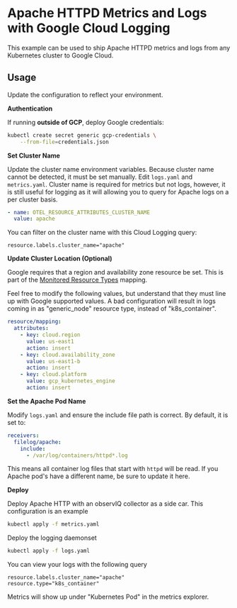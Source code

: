 # Apache HTTPD Metrics and Logs with Google Cloud Logging

This example can be used to ship Apache HTTPD metrics and logs from any Kubernetes cluster to Google Cloud.

## Usage

Update the configuration to reflect your environment.

**Authentication**

If running **outside of GCP**, deploy Google credentials:
```bash
kubectl create secret generic gcp-credentials \
    --from-file=credentials.json
```

**Set Cluster Name**

Update the cluster name environment variables. Because cluster name cannot be detected, it must be set
manually. Edit `logs.yaml` and `metrics.yaml`. Cluster name is required for metrics but not logs, however, it is still useful
for logging as it will allowing you to query for Apache logs on a per cluster basis.

```yaml
- name: OTEL_RESOURCE_ATTRIBUTES_CLUSTER_NAME
  value: apache
```

You can filter on the cluster name with this Cloud Logging query:

```
resource.labels.cluster_name="apache"
```

**Update Cluster Location (Optional)**

Google requires that a region and availability zone resource be set. This is part of the
[Monitored Resource Types](https://cloud.google.com/logging/docs/api/v2/resource-list) mapping.

Feel free to modify the following values, but understand that they must line up with Google supported values. A bad configuration
will result in logs coming in as "generic_node" resource type, instead of "k8s_container".

```yaml
resource/mapping:
  attributes:
    - key: cloud.region
      value: us-east1
      action: insert
    - key: cloud.availability_zone
      value: us-east1-b
      action: insert
    - key: cloud.platform
      value: gcp_kubernetes_engine
      action: insert
```

**Set the Apache Pod Name**

Modify `logs.yaml` and ensure the include file path is correct. By default, it is set to:

```yaml
receivers:
  filelog/apache:
    include:
      - /var/log/containers/httpd*.log
```

This means all container log files that start with `httpd` will be read. If you Apache pod's have a different name, be
sure to update it here.

**Deploy**

Deploy Apache HTTP with an observIQ collector as a side car. This configuration is an example

```bash
kubectl apply -f metrics.yaml
```

Deploy the logging daemonset

```bash
kubectl apply -f logs.yaml
```

You can view your logs with the following query
```
resource.labels.cluster_name="apache"
resource.type="k8s_container"
```

Metrics will show up under "Kubernetes Pod" in the metrics explorer.
